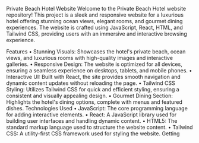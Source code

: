 Private Beach Hotel Website
Welcome to the Private Beach Hotel website repository! This project is a sleek and responsive website for a luxurious hotel offering stunning ocean views, elegant rooms, and gourmet dining experiences. The website is crafted using JavaScript, React, HTML, and Tailwind CSS, providing users with an immersive and interactive browsing experience.

Features
• Stunning Visuals: Showcases the hotel's private beach, ocean views, and luxurious rooms with high-quality images and interactive galleries.
• Responsive Design: The website is optimized for all devices, ensuring a seamless experience on desktops, tablets, and mobile phones.
• Interactive UI: Built with React, the site provides smooth navigation and dynamic content updates without reloading the page.
• Tailwind CSS Styling: Utilizes Tailwind CSS for quick and efficient styling, ensuring a consistent and visually appealing design.
• Gourmet Dining Section: Highlights the hotel's dining options, complete with menus and featured dishes.
Technologies Used
• JavaScript: The core programming language for adding interactive elements.
• React: A JavaScript library used for building user interfaces and handling dynamic content.
• HTML5: The standard markup language used to structure the website content.
• Tailwind CSS: A utility-first CSS framework used for styling the website.
Getting
